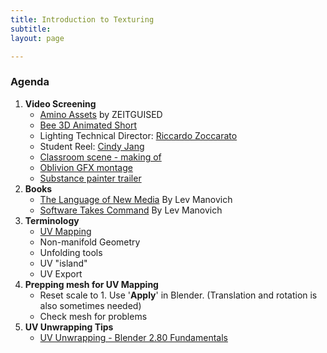 ```yaml
---
title: Introduction to Texturing
subtitle: 
layout: page

---
```

### Agenda

1. **Video Screening**
   * [Amino Assets](https://vimeo.com/2826822) by ZEITGUISED
   * [Bee 3D Animated Short](https://vimeo.com/44228708)
   * Lighting Technical Director: [Riccardo Zoccarato](https://vimeo.com/200015451)
   * Student Reel: [Cindy Jang](https://vimeo.com/52911102)
   * [Classroom scene - making of](https://vimeo.com/12888604)
   * [Oblivion GFX montage](https://vimeo.com/64377100)
   * [Substance painter trailer](https://youtu.be/ZwotHwt-YWk?t=26)
2. **Books**
   * [The Language of New Media](http://manovich.net/index.php/projects/language-of-new-media) By Lev Manovich
   * [Software Takes Command](http://manovich.net/index.php/projects/software-takes-command) By Lev Manovich
3. **Terminology**
   * [UV Mapping](https://en.wikipedia.org/wiki/UV_mapping)
   * Non-manifold Geometry
   * Unfolding tools
   * UV "island"
   * UV Export
4. **Prepping mesh for UV Mapping**
   * Reset scale to 1. Use '**Apply**' in Blender.  (Translation and rotation is also sometimes needed)
   * Check mesh for problems
5. **UV Unwrapping Tips**
   * [UV Unwrapping - Blender 2.80 Fundamentals](https://www.youtube.com/watch?v=Y7M-B6xnaEM)